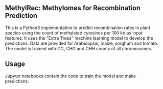 ## MethylRec: Methylomes for Recombination Prediction

This is a Python3 implementation to predict recombination rates in plant species using the count of methylated cytosines per 100 kb as input features. It uses the "Extra Trees" machine learning model to develop the predictions. Data are provided for Arabidopsis, maize, sorghum and tomato. The model is trained with CG, CHG and CHH counts of all chromosomes. 

## Usage

Jupyter notebooks contain the code to train the model and make predictions.

